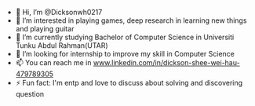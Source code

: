 - 👋 Hi, I’m @Dicksonwh0217
- 👀 I’m interested in playing games, deep research in learning new things and playing guitar
- 🌱 I’m currently studying Bachelor of Computer Science in Universiti Tunku Abdul Rahman(UTAR)
- 💞️ I’m looking for internship to improve my skill in Computer Science
- 📫 You can reach me in www.linkedin.com/in/dickson-shee-wei-hau-479789305
- ⚡ Fun fact: I'm entp and love to discuss about solving and discovering question
